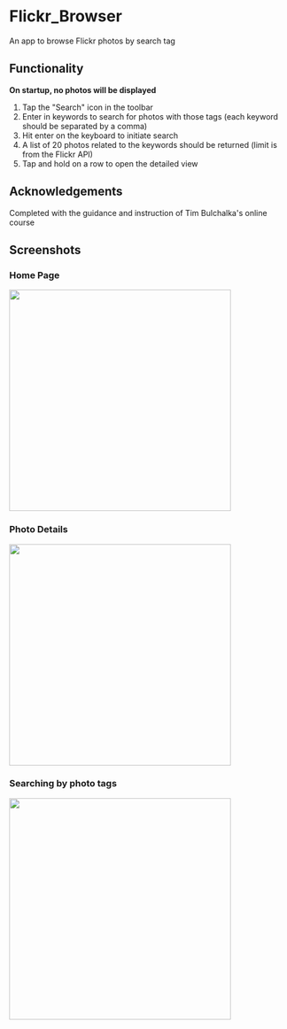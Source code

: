 # Flickr_Browser
An app to browse Flickr photos by search tag

## Functionality
**On startup, no photos will be displayed**

1. Tap the "Search" icon in the toolbar
2. Enter in keywords to search for photos with those tags (each keyword should be separated by a comma)
3. Hit enter on the keyboard to initiate search
4. A list of 20 photos related to the keywords should be returned (limit is from the Flickr API)
5. Tap and hold on a row to open the detailed view 

## Acknowledgements
Completed with the guidance and instruction of Tim Bulchalka's online course


## Screenshots

### Home Page
<img src="https://user-images.githubusercontent.com/6889341/87888414-c4dc4b80-c9fa-11ea-923d-8b5891368a89.png" width="400">

### Photo Details
<img src="https://user-images.githubusercontent.com/6889341/87888435-e2a9b080-c9fa-11ea-9535-2235a6e6f61b.png" width="400">

### Searching by photo tags
<img src="https://user-images.githubusercontent.com/6889341/87888126-ac6b3180-c9f8-11ea-963a-9a1eea273c74.png" width="400">
